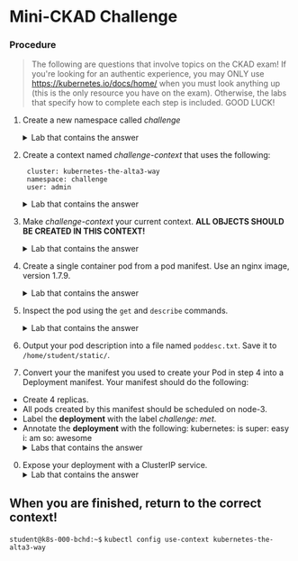 # Mini-CKAD Challenge

### Procedure
>The following are questions that involve topics on the CKAD exam! If you're looking for an authentic experience, you may ONLY use https://kubernetes.io/docs/home/ when you must look anything up (this is the only resource you have on the exam). Otherwise, the labs that specify how to complete each step is included. GOOD LUCK!

1. Create a new namespace called *challenge*
    <br>
    <details><summary>Lab that contains the answer</summary>
    See Lab 03
    </details>
0. Create a context named *challenge-context* that uses the following:

        cluster: kubernetes-the-alta3-way
        namespace: challenge
        user: admin

    <details><summary>Lab that contains the answer</summary>
    See Lab 05
    </details>
0. Make *challenge-context* your current context. **ALL OBJECTS SHOULD BE CREATED IN THIS CONTEXT!**
    <br>
    <details><summary>Lab that contains the answer</summary>
    See Lab 05
    </details>   

0. Create a single container pod from a pod manifest. Use an nginx image, version 1.7.9.
    <br>
    <details><summary>Lab that contains the answer</summary>
    See Lab 08
    </details>
0. Inspect the pod using the `get` and `describe` commands.
    <br>
    <details><summary>Lab that contains the answer</summary>
    See Labs 06 & 07
    </details>
0. Output your pod description into a file named `poddesc.txt`. Save it to `/home/student/static/`.
0. Convert your the manifest you used to create your Pod in step 4 into a Deployment manifest. Your manifest should do the following:
  - Create 4 replicas.
  - All pods created by this manifest should be scheduled on node-3.
  - Label the **deployment** with the label *challenge: met*.
  - Annotate the **deployment** with the following:
        kubernetes: is
        super: easy
        i: am
        so: awesome
    <br>
    <details><summary>Labs that contains the answer</summary>
    See Labs 12, 13, and 16
    </details>
0. Expose your deployment with a ClusterIP service.
    <details><summary>Lab that contains the answer</summary>
    See Lab 30
    </details>
    
## When you are finished, return to the correct context!

`student@k8s-000-bchd:~$` `kubectl config use-context kubernetes-the-alta3-way`
